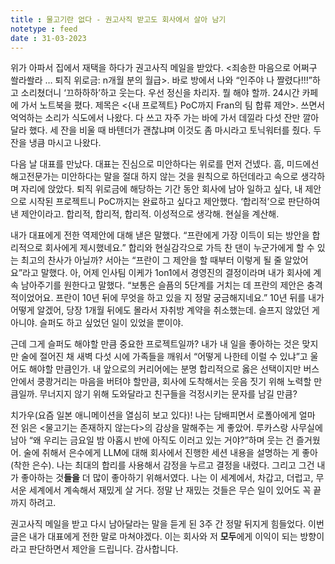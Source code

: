 ```yaml
---
title : 물고기란 없다 - 권고사직 받고도 회사에서 살아 남기
notetype : feed
date : 31-03-2023
---
```


위가 아파서 집에서 재택을 하다가 권고사직 메일을 받았다. \<죄송한 마음으로 어쩌구 쏼라쏼라 … 퇴직 위로금: n개월 분의 월급\>. 바로 방에서 나와 “인주야 나 짤렸다!!!”하고 소리쳤더니 ‘끄하하하’하고 웃는다. 우선 정신을 차리자. 뭘 해야 할까. 24시간 카페에 가서 노트북을 폈다. 제목은 \<\{내 프로젝트\} PoC까지 Fran의 팀 합류 제안\>. 쓰면서 억억하는 소리가 식도에서 나왔다. 다 쓰고 자주 가는 바에 가서 데낄라 다섯 잔만 깔아달라 했다. 세 잔을 비울 때 바텐더가 괜찮냐며 이것도 좀 마시라고 토닉워터를 줬다. 두 잔을 냉큼 마시고 나왔다.

다음 날 대표를 만났다. 대표는 진심으로 미안하다는 위로를 먼저 건넸다. 흠, 미드에선 해고전문가는 미안하다는 말을 절대 하지 않는 것을 원칙으로 하던데라고 속으로 생각하며 자리에 앉았다. 퇴직 위로금에 해당하는 기간 동안 회사에 남아 일하고 싶다, 내 제안으로 시작된 프로젝트니 PoC까지는 완료하고 싶다고 제안했다. ‘합리적’으로 판단하여 낸 제안이라고. 합리적, 합리적, 합리적. 이성적으로 생각해. 현실을 계산해.

내가 대표에게 전한 역제안에 대해 낻은 말했다. “프란에게 가장 이득이 되는 방안을 합리적으로 회사에게 제시했네요.” 합리와 현실감각으로 가득 찬 댄이 누군가에게 할 수 있는 최고의 찬사가 아닐까? 서아는 “프란이 그 제안을 할 때부터 이렇게 될 줄 알았어요”라고 말했다. 아, 어제 인사팀 이케가 1on1에서 경영진의 결정이라며 내가 회사에 계속 남아주기를 원한다고 말했다. “보통은 슬픔의 5단계를 거치는 데 프란의 제안은 충격적이었어요. 프란이 10년 뒤에 무엇을 하고 있을 지 정말 궁금해지네요.” 10년 뒤를 내가 어떻게 알겠어, 당장 1개월 뒤에도 몰라서 자취방 계약을 취소했는데. 슬프지 않았던 게 아니야. 슬퍼도 하고 싶었던 일이 있었을 뿐이야. 

근데 그게 슬퍼도 해야할 만큼 중요한 프로젝트일까? 내가 내 일을 좋아하는 것은 맞지만 술에 절어진 채 새벽 다섯 시에 가족들을 깨워서 “어떻게 나한테 이럴 수 있냐”고 울어도 해야할 만큼인가. 내 앞으로의 커리어에는 분명 합리적으로 옳은 선택이지만 버스 안에서 쿵쾅거리는 마음을 버텨야 할만큼, 회사에 도착해서는 웃음 짓기 위해 노력할 만큼일까. 무너지지 않기 위해 도와달라고 친구들을 걱정시키는 문자를 남길 만큼?

치가우(요즘 일본 애니메이션을 열심히 보고 있다)! 나는 담배피면서 로폴아에게 얼마 전 읽은 \<물고기는 존재하지 않는다\>의 감상을 말해주는 게 좋았어. 루카스랑 사무실에 남아 “왜 우리는 금요일 밤 아홉시 반에 아직도 이러고 있는 거야?”하며 웃는 건 즐거웠어. 술에 취해서 은수에게 LLM에 대해 회사에서 진행한 세션 내용을 설명하는 게 좋아(착한 은수). 나는 최대의 합리를 사용해서 감정을 누르고 결정을 내렸다. 그리고 그건 내가 좋아하는 것**들을** 더 많이 좋아하기 위해서였다. 나는 이 세계에서, 차갑고, 더럽고, 무서운 세계에서 계속해서 재밌게 살 거다. 정말 난 재밌는 것들은 무슨 일이 있어도 꼭 끝까지 하려고.

권고사직 메일을 받고 다시 남아달라는 말을 듣게 된 3주 간 정말 뒤지게 힘들었다. 이번 글은 내가 대표에게 전한 말로 마쳐야겠다. 이는 회사와 저 **모두**에게 이익이 되는 방향이라고 판단하면서 제안을 드립니다. 감사합니다.
